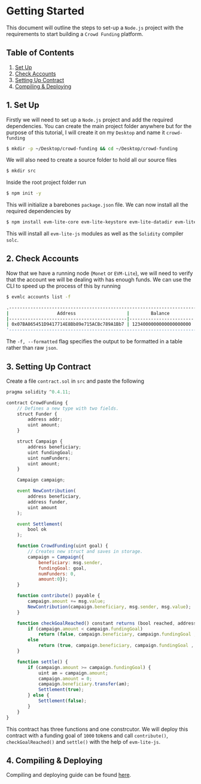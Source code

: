 # Getting Started

This document will outline the steps to set-up a `Node.js` project with the requirements to start building a `Crowd Funding` platform.

## Table of Contents

1. [Set Up](#1.-set-up)
2. [Check Accounts](#2.-check-accounts)
3. [Setting Up Contract](#3.-Setting-Up-Contract)
4. [Compiling & Deploying](#4.-compiling-&-deploying)

## 1. Set Up

Firstly we will need to set up a `Node.js` project and add the required dependencies. You can create the main project folder anywhere but for the purpose of this tutorial, I will create it on my `Desktop` and name it `crowd-funding`

```bash
$ mkdir -p ~/Desktop/crowd-funding && cd ~/Desktop/crowd-funding
```

We will also need to create a source folder to hold all our source files

```bash
$ mkdir src
```

Inside the root project folder run

```bash
$ npm init -y
```

This will initialize a barebones `package.json` file. We can now install all the required dependencies by

```bash
$ npm install evm-lite-core evm-lite-keystore evm-lite-datadir evm-lite-utils solc@0.4.11
```

This will install all `evm-lite-js` modules as well as the `Solidity` compiler `solc`.

## 2. Check Accounts

Now that we have a running node (`Monet` or `EVM-Lite`), we will need to verify that the account we will be dealing with has enough funds. We can use the CLI to speed up the process of this by running

```bash
$ evmlc accounts list -f

.-----------------------------------------------------------------------------.
|                  Address                   |        Balance         | Nonce |
|--------------------------------------------|------------------------|-------|
| 0x07BA865451D9417714E8Bb89e715ACBc789A1Bb7 | 1234000000000000000000 |     0 |
'-----------------------------------------------------------------------------'
```

The `-f, --formatted` flag specifies the output to be formatted in a table rather than raw `json`.

## 3. Setting Up Contract

Create a file `contract.sol` in `src` and paste the following

```javascript
pragma solidity ^0.4.11;

contract CrowdFunding {
    // Defines a new type with two fields.
    struct Funder {
        address addr;
        uint amount;
    }

    struct Campaign {
        address beneficiary;
        uint fundingGoal;
        uint numFunders;
        uint amount;
    }

    Campaign campaign;

    event NewContribution(
        address beneficiary,
        address funder,
        uint amount
    );

    event Settlement(
        bool ok
    );

    function CrowdFunding(uint goal) {
        // Creates new struct and saves in storage.
        campaign = Campaign({
            beneficiary: msg.sender,
            fundingGoal: goal,
            numFunders: 0,
            amount:0});
    }

    function contribute() payable {
        campaign.amount += msg.value;
        NewContribution(campaign.beneficiary, msg.sender, msg.value);
    }

    function checkGoalReached() constant returns (bool reached, address beneficiary, uint goal, uint amount) {
        if (campaign.amount < campaign.fundingGoal)
            return (false, campaign.beneficiary, campaign.fundingGoal , campaign.amount);
        else
            return (true, campaign.beneficiary, campaign.fundingGoal , campaign.amount);
    }

    function settle() {
        if (campaign.amount >= campaign.fundingGoal) {
            uint am = campaign.amount;
            campaign.amount = 0;
            campaign.beneficiary.transfer(am);
            Settlement(true);
        } else {
            Settlement(false);
        }
    }
}
```

This contract has three functions and one constrcutor. We will deploy this contract with a funding goal of `1000` tokens and call `contribute()`, `checkGoalReached()` and `settle()` with the help of `evm-lite-js`.

## 4. Compiling & Deploying

Compiling and deploying guide can be found [here](compile-deploy.md).
